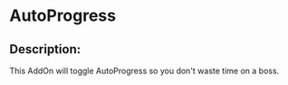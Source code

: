# AutoProgress
## Description:
This AddOn will toggle AutoProgress so you don't waste time on a boss.
